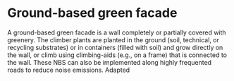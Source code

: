# Ground-based green facade
A ground-based green facade is a wall completely or partially covered with greenery. The climber plants are planted in the ground (soil, technical, or recycling substrates) or in containers (filled with soil) and grow directly on the wall, or climb using climbing-aids (e.g., on a frame) that is connected to the wall. These NBS can also be implemented along highly frequented roads to reduce noise emissions. Adapted
